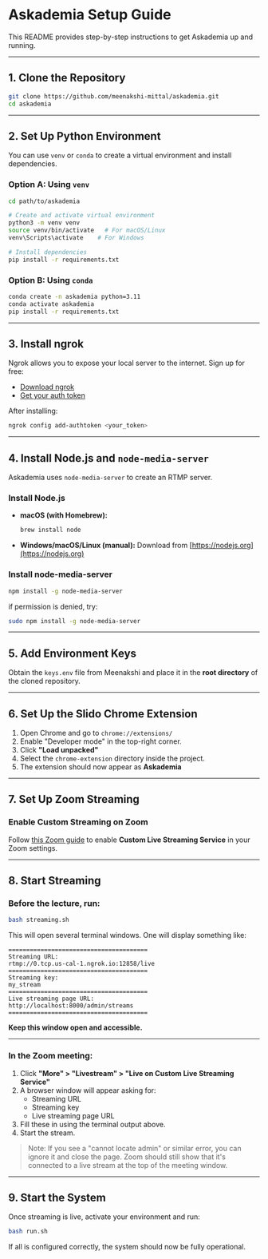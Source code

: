 # Askademia Setup Guide

This README provides step-by-step instructions to get Askademia up and running.

---

## 1. Clone the Repository

```bash
git clone https://github.com/meenakshi-mittal/askademia.git
cd askademia
```

---

## 2. Set Up Python Environment

You can use `venv` or `conda` to create a virtual environment and install dependencies.

### Option A: Using `venv`

```bash
cd path/to/askademia

# Create and activate virtual environment
python3 -m venv venv
source venv/bin/activate   # For macOS/Linux
venv\Scripts\activate    # For Windows

# Install dependencies
pip install -r requirements.txt
```

### Option B: Using `conda`

```bash
conda create -n askademia python=3.11
conda activate askademia
pip install -r requirements.txt
```

---

## 3. Install ngrok

Ngrok allows you to expose your local server to the internet.
Sign up for free:

- [Download ngrok](https://ngrok.com/download)
- [Get your auth token](https://dashboard.ngrok.com/get-started/your-authtoken)

After installing:

```bash
ngrok config add-authtoken <your_token>
```

---

## 4. Install Node.js and `node-media-server`

Askademia uses `node-media-server` to create an RTMP server.

### Install Node.js

- **macOS (with Homebrew):**
  ```bash
  brew install node
  ```

- **Windows/macOS/Linux (manual):**
  Download from [https://nodejs.org](https://nodejs.org)

### Install node-media-server

```bash
npm install -g node-media-server
```

if permission is denied, try:

```bash
sudo npm install -g node-media-server
```

---

## 5. Add Environment Keys

Obtain the `keys.env` file from Meenakshi and place it in the **root directory** of the cloned repository.

---

## 6. Set Up the Slido Chrome Extension

1. Open Chrome and go to `chrome://extensions/`
2. Enable "Developer mode" in the top-right corner.
3. Click **"Load unpacked"**
4. Select the `chrome-extension` directory inside the project.
5. The extension should now appear as **Askademia**

---

## 7. Set Up Zoom Streaming

### Enable Custom Streaming on Zoom

Follow [this Zoom guide](https://support.zoom.com/hc/en/article?id=zm_kb&sysparm_article=KB0059839) to enable **Custom Live Streaming Service** in your Zoom settings.

---

## 8. Start Streaming

### Before the lecture, run:

```bash
bash streaming.sh
```

This will open several terminal windows. One will display something like:

```
=======================================
Streaming URL:
rtmp://0.tcp.us-cal-1.ngrok.io:12858/live
=======================================
Streaming key:
my_stream
=======================================
Live streaming page URL:
http://localhost:8000/admin/streams
=======================================
```

**Keep this window open and accessible.**

---

### In the Zoom meeting:

1. Click **"More" > "Livestream" > "Live on Custom Live Streaming Service"**
2. A browser window will appear asking for:
   - Streaming URL
   - Streaming key
   - Live streaming page URL
3. Fill these in using the terminal output above.
4. Start the stream.

> Note: If you see a "cannot locate admin" or similar error, you can ignore it and close the page. Zoom should still show that it's connected to a live stream at the top of the meeting window.

---

## 9. Start the System

Once streaming is live, activate your environment and run:

```bash
bash run.sh
```

If all is configured correctly, the system should now be fully operational.
